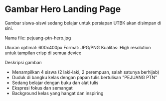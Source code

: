 # Gambar Hero Landing Page

Gambar siswa-siswi sedang belajar untuk persiapan UTBK akan disimpan di sini.

Nama file: pejuang-ptn-hero.jpg

Ukuran optimal: 600x400px
Format: JPG/PNG
Kualitas: High resolution untuk tampilan crisp di semua device

Deskripsi gambar:
- Menampilkan 4 siswa (2 laki-laki, 2 perempuan, salah satunya berhijab)
- Duduk di bangku kelas dengan papan tulis bertulisan "PEJUANG PTN"
- Sedang belajar dengan buku dan alat tulis
- Ekspresi fokus dan semangat
- Background kelas yang hangat dan inspiring